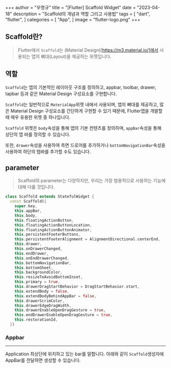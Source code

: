 +++
author = "우명규"
title = "[Flutter] Scaffold Widget"
date = "2023-04-18"
description = "Scaffold의 개념과 역할 그리고 사용법"
tags = [
    "dart",
    "flutter",
]
categories = [
    "App",
]
image = "flutter-logo.png"
+++

<!--more-->

## Scaffold란?

> Flutter에서 `Scaffold`는 (Material Design)[https://m3.material.io/]에서 사용되는 앱의 뼈대(Layout)을 제공하는 위젯입니다.

## 역할

`Scaffold`는 앱의 기본적인 레이아웃 구조를 정의하고, appbar, toolbar, drawer, tapbar 등과 같은 Material Design 구성요소를 구현합니다.

`Scaffold`는 일반적으로 `MaterialApp`위젯 내애서 사용되며, 앱의 뼈대를 제공하고, 많은 Material Design 구성요소를 간단하게 구현할 수 있기 때문에, Flutter앱을 개발할 때 매우 유용한 위젯 중 하나입니다.

`Scaffold` 위젯은 `body`속성을 통해 앱의 기본 컨텐츠를 정의하며, `appBar`속성을 통해 상단의 앱 바를 정의할 수 있습니다.

또한, `drawer`속성을 사용하여 측면 드로어를 추가하거나 `bottomNavigationBar`속성을 사용하여 하단의 탭바를 추가할 수도 있습니다.

## parameter

> Scaffold의 parameter는 다양하지만, 우리는 가장 범용적으로 사용하는 기능에 대해 다룰 것입니다.

```dart
class Scaffold extends StatefulWidget {
  const Scaffold({
    super.key,
    this.appBar,
    this.body,
    this.floatingActionButton,
    this.floatingActionButtonLocation,
    this.floatingActionButtonAnimator,
    this.persistentFooterButtons,
    this.persistentFooterAlignment = AlignmentDirectional.centerEnd,
    this.drawer,
    this.onDrawerChanged,
    this.endDrawer,
    this.onEndDrawerChanged,
    this.bottomNavigationBar,
    this.bottomSheet,
    this.backgroundColor,
    this.resizeToAvoidBottomInset,
    this.primary = true,
    this.drawerDragStartBehavior = DragStartBehavior.start,
    this.extendBody = false,
    this.extendBodyBehindAppBar = false,
    this.drawerScrimColor,
    this.drawerEdgeDragWidth,
    this.drawerEnableOpenDragGesture = true,
    this.endDrawerEnableOpenDragGesture = true,
    this.restorationId,
  })
```

### Appbar

---

Application 최상단에 위치하고 있는 bar를 말합니다.
아래와 같이 `Scaffold`생성자에 AppBar를 전달하면 생성할 수 있습니다.
